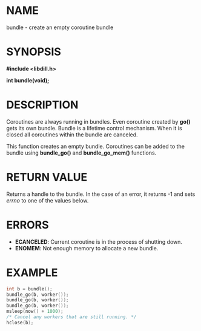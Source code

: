 # NAME

bundle - create an empty coroutine bundle

# SYNOPSIS

**#include &lt;libdill.h>**

**int bundle(void);**

# DESCRIPTION

Coroutines are always running in bundles. Even coroutine created by **go()** gets its own bundle. Bundle is a lifetime control mechanism. When it is closed all coroutines within the bundle are canceled.

This function creates an empty bundle. Coroutines can be added to the bundle using **bundle_go()** and **bundle_go_mem()** functions.

# RETURN VALUE

Returns a handle to the bundle. In the case of an error, it returns -1 and sets _errno_ to one of the values below.

# ERRORS

* **ECANCELED**: Current coroutine is in the process of shutting down.
* **ENOMEM**: Not enough memory to allocate a new bundle.

# EXAMPLE

```c
int b = bundle();
bundle_go(b, worker());
bundle_go(b, worker());
bundle_go(b, worker());
msleep(now() + 1000);
/* Cancel any workers that are still running. */
hclose(b);
```


